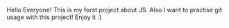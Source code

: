 Hello Everyone!
This is my forst project about JS. Also I want to practise git usage with this project! 
Enjoy it :)
